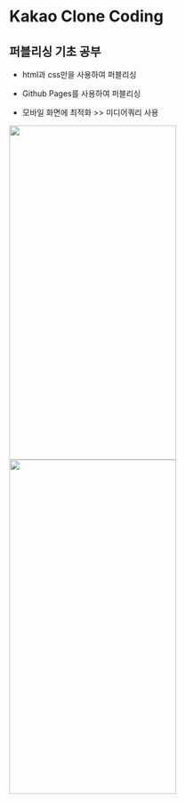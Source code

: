 # Kakao Clone Coding
## 퍼블리싱 기초 공부

- html과 css만을 사용하여 퍼블리싱
- Github Pages를 사용하여 퍼블리싱

- 모바일 화면에 최적화 >> 미디어쿼리 사용

<img src="https://user-images.githubusercontent.com/64464478/104972645-b1f01580-5a35-11eb-910b-f0f54bfca2c9.png"  width="300" height="600">
<img src="https://user-images.githubusercontent.com/64464478/104972697-d5b35b80-5a35-11eb-9dda-2af6c49634d3.png"  width="300" height="600">

